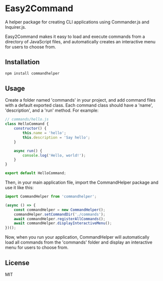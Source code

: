 # Easy2Command

A helper package for creating CLI applications using Commander.js and Inquirer.js.

Easy2Command makes it easy to load and execute commands from a directory of JavaScript files, and automatically creates
an interactive menu for users to choose from.

## Installation

```bash
npm install commandhelper
```

## Usage

Create a folder named 'commands' in your project, and add command files with a default exported class. Each command
class should have a 'name', 'description', and a 'run' method. For example:

```javascript
// commands/hello.js
class HelloCommand {
    constructor() {
        this.name = 'hello';
        this.description = 'Say hello';
    }

    async run() {
        console.log('Hello, world!');
    }
}

export default HelloCommand;
```

Then, in your main application file, import the CommandHelper package and use it like this:

```javascript
import CommandHelper from 'commandhelper';

(async () => {
    const commandHelper = new CommandHelper();
    commandHelper.setCommandDir('./commands');
    await commandHelper.registerAllCommands();
    await commandHelper.displayInteractiveMenu();
})();
```

Now, when you run your application, CommandHelper will automatically load all commands from the 'commands' folder and
display an interactive menu for users to choose from.

## License

MIT
